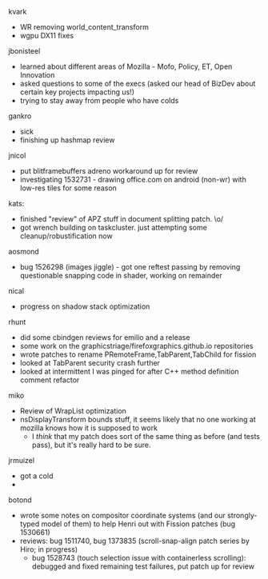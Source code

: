 kvark
  * WR removing world_content_transform
  * wgpu DX11 fixes

jbonisteel
  * learned about different areas of Mozilla - Mofo, Policy, ET, Open Innovation
  * asked questions to some of the execs (asked our head of BizDev about certain key projects impacting us!)
  * trying to stay away from people who have colds

gankro
  * sick
  * finishing up hashmap review

jnicol
  * put blitframebuffers adreno workaround up for review
  * investigating 1532731 - drawing office.com on android (non-wr) with low-res tiles for some reason

kats:
  * finished "review" of APZ stuff in document splitting patch. \o/
  * got wrench building on taskcluster. just attempting some cleanup/robustification now

aosmond
  * bug 1526298 (images jiggle) - got one reftest passing by removing questionable snapping code in shader, working on remainder

nical
  * progress on shadow stack optimization

rhunt
  * did some cbindgen reviews for emilio and a release
  * some work on the graphicstriage/firefoxgraphics.github.io repositories
  * wrote patches to rename PRemoteFrame,TabParent,TabChild for fission
  * looked at TabParent security crash further
  * looked at intermittent I was pinged for after C++ method definition comment refactor

miko
  * Review of WrapList optimization
  * nsDisplayTransform bounds stuff, it seems likely that no one working at mozilla knows how it is supposed to work
    * I *think* that my patch does sort of the same thing as before (and tests pass), but it's really hard to be sure.

jrmuizel
  * got a cold
  * 

botond
  * wrote some notes on compositor coordinate systems (and our strongly-typed model of them) to help Henri out with Fission patches (bug 1530661) 
  * reviews: bug 1511740, bug 1373835 (scroll-snap-align patch series by Hiro; in progress) 
    * bug 1528743 (touch selection issue with containerless scrolling): debugged and fixed remaining test failures, put patch up for review
